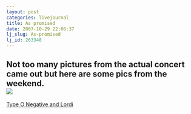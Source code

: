 ```yaml
---
layout: post
categories: livejournal
title: As promised
date: 2007-10-29 22:06:37
lj_slug: As-promised
lj_id: 263348
---
```

Not too many pictures from the actual concert came out but here are some pics from the weekend.  
[![](http://lh5.google.com/pythonpimp/RyZWwOe_i4E/AAAAAAAAA_w/46UNCsV9RIE/s160-c/TypeONegative.jpg)](http://picasaweb.google.com/pythonpimp/TypeONegativeAndLordi)  
---  
[Type O Negative and Lordi](http://picasaweb.google.com/pythonpimp/TypeONegativeAndLordi)
